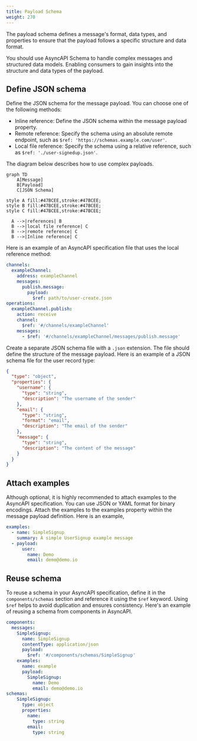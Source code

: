 ```yaml
---
title: Payload Schema
weight: 270
---
```


The payload schema defines a message's format, data types, and properties to ensure that the payload follows a specific structure and data format.

You should use AsyncAPI Schema to handle complex messages and structured data models. Enabling consumers to gain insights into the structure and data types of the payload.

## Define JSON schema

Define the JSON schema for the message payload. You can choose one of the following methods:

- Inline reference: Define the JSON schema within the message payload property.
- Remote reference: Specify the schema using an absolute remote endpoint, such as `$ref: 'https://schemas.example.com/user'`.
- Local file reference: Specify the schema using a relative reference, such as `$ref: './user-signedup.json'`.

The diagram below describes how to use complex payloads.

```mermaid
graph TD
    A[Message]
    B[Payload]
    C[JSON Schema]

style A fill:#47BCEE,stroke:#47BCEE;
style B fill:#47BCEE,stroke:#47BCEE;
style C fill:#47BCEE,stroke:#47BCEE;

  A -->|references| B
  B -->|local file reference| C
  B -->|remote reference| C
  B -->|Inline reference| C
```

Here is an example of an AsyncAPI specification file that uses the local reference method:

```yaml
channels:
  exampleChannel:
    address: exampleChannel
    messages:
      publish.message:
        payload:
          $ref: path/to/user-create.json
operations:
  exampleChannel.publish:
    action: receive
    channel:
      $ref: '#/channels/exampleChannel'
    messages:
      - $ref: '#/channels/exampleChannel/messages/publish.message'
```

Create a separate JSON schema file with a `.json` extension. The file should define the structure of the message payload. Here is an example of a JSON schema file for the user record type:

```json
{
  "type": "object",
  "properties": {
    "username": {
      "type": "string",
      "description": "The username of the sender"
    },
    "email": {
      "type": "string",
      "format": "email",
      "description": "The email of the sender"
    },
    "message": {
      "type": "string",
      "description": "The content of the message"
    }
  }
}
```

## Attach examples

Although optional, it is highly recommended to attach examples to the AsyncAPI specification. You can use JSON or YAML format for binary encodings. Attach the examples to the examples property within the message payload definition. Here is an example,

```yaml
examples:
  - name: SimpleSignup
    summary: A simple UserSignup example message
  - payload:
      user:
        name: Demo
        email: demo@demo.io
```

## Reuse schema

To reuse a schema in your AsyncAPI specification, define it in the `components/schemas` section and reference it using the `$ref` keyword. Using `$ref` helps to avoid duplication and ensures consistency. Here's an example of reusing a schema from components in AsyncAPI.

```yaml
components:
  messages:
    SimpleSignup:
      name: SimpleSignup
      contentType: application/json
      payload:
        $ref: '#/components/schemas/SimpleSignup'
    examples:
      name: example
      payload: 
        SimpleSignup:
          name: Demo
          email: demo@demo.io
schemas:
    SimpleSignup:
      type: object
      properties:
        name:
          type: string
        email:
          type: string
```